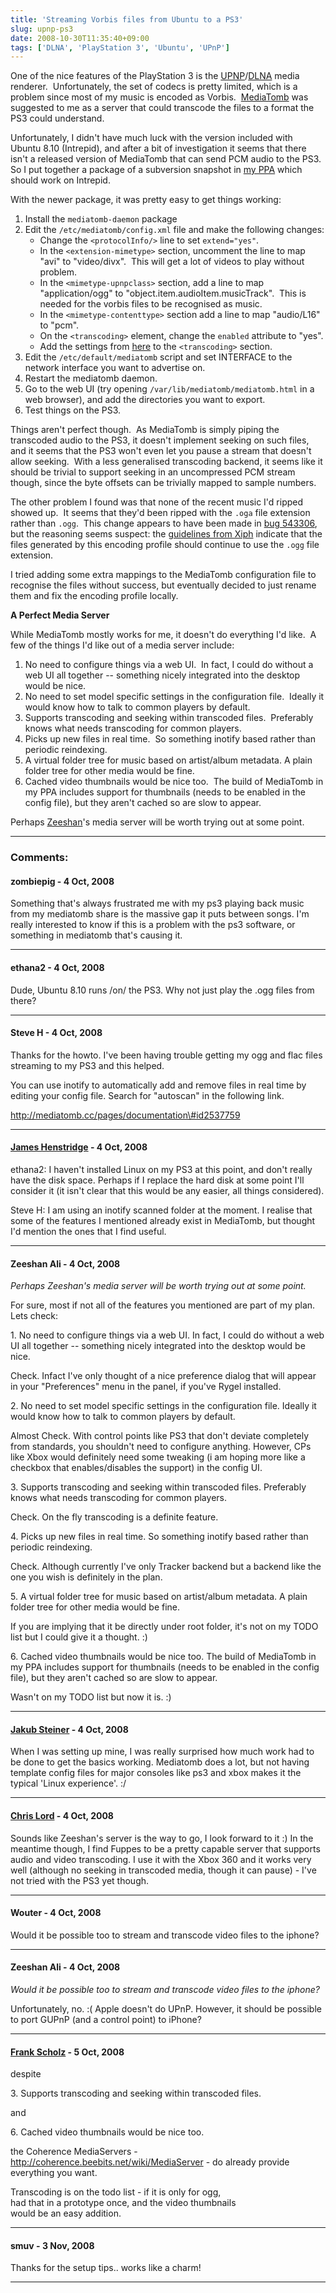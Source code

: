 ```yaml
---
title: 'Streaming Vorbis files from Ubuntu to a PS3'
slug: upnp-ps3
date: 2008-10-30T11:35:40+09:00
tags: ['DLNA', 'PlayStation 3', 'Ubuntu', 'UPnP']
---
```


One of the nice features of the PlayStation 3 is the
[UPNP](http://www.upnp.org/)/[DLNA](http://www.dlna.org/) media
renderer.  Unfortunately, the set of codecs is pretty limited, which is
a problem since most of my music is encoded as Vorbis. 
[MediaTomb](http://mediatomb.cc/) was suggested to me as a server that
could transcode the files to a format the PS3 could understand.

Unfortunately, I didn\'t have much luck with the version included with
Ubuntu 8.10 (Intrepid), and after a bit of investigation it seems that
there isn\'t a released version of MediaTomb that can send PCM audio to
the PS3.  So I put together a package of a subversion snapshot in [my
PPA](https://launchpad.net/~jamesh/+archive) which should work on
Intrepid.

With the newer package, it was pretty easy to get things working:

1.  Install the `mediatomb-daemon` package
2.  Edit the `/etc/mediatomb/config.xml` file and make the following
    changes:
    -   Change the `<protocolInfo/>` line to set `extend="yes"`.
    -   In the `<extension-mimetype>` section, uncomment the line to map
        \"avi\" to \"video/divx\".  This will get a lot of videos to
        play without problem.
    -   In the `<mimetype-upnpclass>` section, add a line to map
        \"application/ogg\" to \"object.item.audioItem.musicTrack\". 
        This is needed for the vorbis files to be recognised as music.
    -   In the `<mimetype-contenttype>` section add a line to map
        \"audio/L16\" to \"pcm\".
    -   On the `<transcoding>` element, change the `enabled` attribute
        to \"yes\".
    -   Add the settings from
        [here](http://mediatomb.cc/dokuwiki/transcoding:transcoding#play_station_3_pcm_support)
        to the `<transcoding>` section.
3.  Edit the `/etc/default/mediatomb` script and set INTERFACE to the
    network interface you want to advertise on.
4.  Restart the mediatomb daemon.
5.  Go to the web UI (try opening `/var/lib/mediatomb/mediatomb.html` in
    a web browser), and add the directories you want to export.
6.  Test things on the PS3.

Things aren\'t perfect though.  As MediaTomb is simply piping the
transcoded audio to the PS3, it doesn\'t implement seeking on such
files, and it seems that the PS3 won\'t even let you pause a stream that
doesn\'t allow seeking.  With a less generalised transcoding backend, it
seems like it should be trivial to support seeking in an uncompressed
PCM stream though, since the byte offsets can be trivially mapped to
sample numbers.

The other problem I found was that none of the recent music I\'d ripped
showed up.  It seems that they\'d been ripped with the `.oga` file
extension rather than `.ogg`.  This change appears to have been made in
[bug
543306](http://bugzilla.gnome.org/show_bug.cgi?id=543306 "Bug 543306 – Use oga (Ogg Vorbis, audio) as the default extension extension for adding music to collection"),
but the reasoning seems suspect: the [guidelines from
Xiph](http://wiki.xiph.org/index.php/MIME_Types_and_File_Extensions "MIME Types and File Extensions")
indicate that the files generated by this encoding profile should
continue to use the `.ogg` file extension.

I tried adding some extra mappings to the MediaTomb configuration file
to recognise the files without success, but eventually decided to just
rename them and fix the encoding profile locally.

**A Perfect Media Server**

While MediaTomb mostly works for me, it doesn\'t do everything I\'d
like.  A few of the things I\'d like out of a media server include:

1.  No need to configure things via a web UI.  In fact, I could do
    without a web UI all together -- something nicely integrated into
    the desktop would be nice.
2.  No need to set model specific settings in the configuration file. 
    Ideally it would know how to talk to common players by default.
3.  Supports transcoding and seeking within transcoded files. 
    Preferably knows what needs transcoding for common players.
4.  Picks up new files in real time.  So something inotify based rather
    than periodic reindexing.
5.  A virtual folder tree for music based on artist/album metadata. A
    plain folder tree for other media would be fine.
6.  Cached video thumbnails would be nice too.  The build of MediaTomb
    in my PPA includes support for thumbnails (needs to be enabled in
    the config file), but they aren\'t cached so are slow to appear.

Perhaps [Zeeshan](http://zee-nix.blogspot.com/)\'s media server will be
worth trying out at some point.

---
### Comments:
#### zombiepig - <time datetime="2008-10-30 12:38:07">4 Oct, 2008</time>

Something that\'s always frustrated me with my ps3 playing back music
from my mediatomb share is the massive gap it puts between songs. I\'m
really interested to know if this is a problem with the ps3 software, or
something in mediatomb that\'s causing it.

---
#### ethana2 - <time datetime="2008-10-30 13:18:12">4 Oct, 2008</time>

Dude, Ubuntu 8.10 runs /on/ the PS3. Why not just play the .ogg files
from there?

---
#### Steve H - <time datetime="2008-10-30 14:34:35">4 Oct, 2008</time>

Thanks for the howto. I\'ve been having trouble getting my ogg and flac
files streaming to my PS3 and this helped.

You can use inotify to automatically add and remove files in real time
by editing your config file. Search for \"autoscan\" in the following
link.

http://mediatomb.cc/pages/documentation\#id2537759

---
#### [James Henstridge](http://blogs.gnome.org/jamesh/) - <time datetime="2008-10-30 15:32:36">4 Oct, 2008</time>

ethana2: I haven\'t installed Linux on my PS3 at this point, and don\'t
really have the disk space. Perhaps if I replace the hard disk at some
point I\'ll consider it (it isn\'t clear that this would be any easier,
all things considered).

Steve H: I am using an inotify scanned folder at the moment. I realise
that some of the features I mentioned already exist in MediaTomb, but
thought I\'d mention the ones that I find useful.

---
#### Zeeshan Ali - <time datetime="2008-10-30 17:20:39">4 Oct, 2008</time>

*Perhaps Zeeshan's media server will be worth trying out at some point.*

For sure, most if not all of the features you mentioned are part of my
plan. Lets check:

1\. No need to configure things via a web UI. In fact, I could do
without a web UI all together -- something nicely integrated into the
desktop would be nice.

Check. Infact I\'ve only thought of a nice preference dialog that will
appear in your \"Preferences\" menu in the panel, if you\'ve Rygel
installed.

2\. No need to set model specific settings in the configuration file.
Ideally it would know how to talk to common players by default.

Almost Check. With control points like PS3 that don\'t deviate
completely from standards, you shouldn\'t need to configure anything.
However, CPs like Xbox would definitely need some tweaking (i am hoping
more like a checkbox that enables/disables the support) in the config
UI.

3\. Supports transcoding and seeking within transcoded files. Preferably
knows what needs transcoding for common players.

Check. On the fly transcoding is a definite feature.

4\. Picks up new files in real time. So something inotify based rather
than periodic reindexing.

Check. Although currently I\'ve only Tracker backend but a backend like
the one you wish is definitely in the plan.

5\. A virtual folder tree for music based on artist/album metadata. A
plain folder tree for other media would be fine.

If you are implying that it be directly under root folder, it\'s not on
my TODO list but I could give it a thought. :)

6\. Cached video thumbnails would be nice too. The build of MediaTomb in
my PPA includes support for thumbnails (needs to be enabled in the
config file), but they aren't cached so are slow to appear.

Wasn\'t on my TODO list but now it is. :)

---
#### [Jakub Steiner](http://jimmac.musichall.cz/) - <time datetime="2008-10-30 17:37:47">4 Oct, 2008</time>

When I was setting up mine, I was really surprised how much work had to
be done to get the basics working. Mediatomb does a lot, but not having
template config files for major consoles like ps3 and xbox makes it the
typical \'Linux experience\'. :/

---
#### [Chris Lord](http://chrislord.net/) - <time datetime="2008-10-30 17:43:28">4 Oct, 2008</time>

Sounds like Zeeshan\'s server is the way to go, I look forward to it :)
In the meantime though, I find Fuppes to be a pretty capable server that
supports audio and video transcoding. I use it with the Xbox 360 and it
works very well (although no seeking in transcoded media, though it can
pause) - I\'ve not tried with the PS3 yet though.

---
#### Wouter - <time datetime="2008-10-30 18:34:52">4 Oct, 2008</time>

Would it be possible too to stream and transcode video files to the
iphone?

---
#### Zeeshan Ali - <time datetime="2008-10-30 22:46:41">4 Oct, 2008</time>

*Would it be possible too to stream and transcode video files to the
iphone?*

Unfortunately, no. :( Apple doesn\'t do UPnP. However, it should be
possible to port GUPnP (and a control point) to iPhone?

---
#### [Frank Scholz](http://coherence.beebits.net) - <time datetime="2008-10-31 02:23:41">5 Oct, 2008</time>

despite

3\. Supports transcoding and seeking within transcoded files.

and

6\. Cached video thumbnails would be nice too.

the Coherence MediaServers -
http://coherence.beebits.net/wiki/MediaServer - do already provide
everything you want.

Transcoding is on the todo list - if it is only for ogg,\
had that in a prototype once, and the video thumbnails\
would be an easy addition.

---
#### smuv - <time datetime="2008-11-12 10:00:57">3 Nov, 2008</time>

Thanks for the setup tips.. works like a charm!

---
